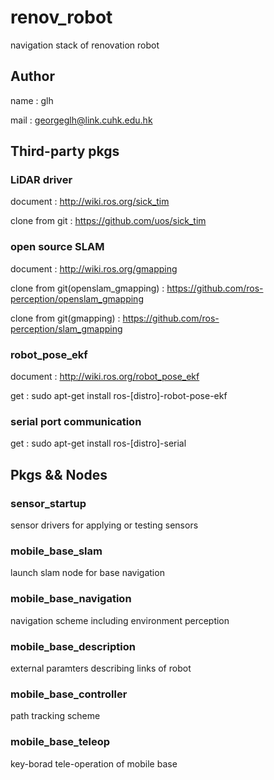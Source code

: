 # renov_robot

navigation stack of renovation robot

## Author

name : glh

mail : georgeglh@link.cuhk.edu.hk

## Third-party pkgs

### LiDAR driver

document : <http://wiki.ros.org/sick_tim>

clone from git : <https://github.com/uos/sick_tim>

### open source SLAM

document : <http://wiki.ros.org/gmapping>

clone from git(openslam_gmapping) : <https://github.com/ros-perception/openslam_gmapping>

clone from git(gmapping) : <https://github.com/ros-perception/slam_gmapping>

### robot_pose_ekf

document : <http://wiki.ros.org/robot_pose_ekf>

get : sudo apt-get install ros-[distro]-robot-pose-ekf

### serial port communication

get : sudo apt-get install ros-[distro]-serial

## Pkgs && Nodes

### sensor_startup

sensor drivers for applying or testing sensors

### mobile_base_slam

launch slam node for base navigation

### mobile_base_navigation

navigation scheme including environment perception

### mobile_base_description

external paramters describing links of robot

### mobile_base_controller

path tracking scheme

### mobile_base_teleop

key-borad tele-operation of mobile base